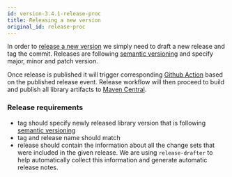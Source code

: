 ```yaml
---
id: version-3.4.1-release-proc
title: Releasing a new version
original_id: release-proc
---
```


In order to [release a new version](https://github.com/ExpediaDotCom/graphql-kotlin/releases) we simply need to draft a new release
and tag the commit. Releases are following [semantic versioning](https://semver.org/) and specify major, minor and patch version.

Once release is published it will trigger corresponding [Github Action](https://github.com/ExpediaGroup/graphql-kotlin/blob/master/.github/workflows/release.yml)
based on the published release event. Release workflow will then proceed to build and publish all library artifacts to [Maven Central](https://central.sonatype.org/).

### Release requirements

* tag should specify newly released library version that is following [semantic versioning](https://semver.org/)
* tag and release name should match
* release should contain the information about all the change sets that were included in the given release. We are using `release-drafter` to help automatically
collect this information and generate automatic release notes.
